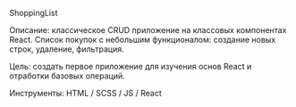 ShoppingList

Описание: классическое CRUD приложение на классовых компонентах React. Список покупок с небольшим функционалом: создание новых строк, удаление, фильтрация.

Цель: создать первое приложение для изучения основ React и отработки базовых операций.

Инструменты: HTML / SCSS / JS / React 
